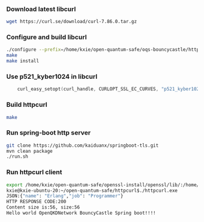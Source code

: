 ### Download latest libcurl 

```sh
wget https://curl.se/download/curl-7.86.0.tar.gz
```

### Configure and build libcurl

```sh
./configure --prefix=/home/kxie/open-quantum-safe/oqs-bouncycastle/httpcurl/curl-install --with-openssl=/home/kxie/open-quantum-safe/openssl-install/openssl
make
make install
```

### Use p521_kyber1024 in libcurl
```c
    curl_easy_setopt(curl_handle, CURLOPT_SSL_EC_CURVES, "p521_kyber1024");
```

### Build httpcurl
```sh
make
```

### Run spring-boot http server
```sh
git clone https://github.com/kaiduanx/springboot-tls.git
mvn clean package 
./run.sh
```

### Run httpcurl client
```sh
export /home/kxie/open-quantum-safe/openssl-install/openssl/lib/:/home/kxie/qs-bouncycastle/httpcurl/curl-install/lib
kxie@kxie-ubuntu-20:~/open-quantum-safe/httpcurl$./httpcurl.exe 
JSON:{"name": "Erlang","job": "Programmer"}
HTTP RESPONSE CODE:200
Content size is:56, size:56
Hello world OpenQKDNetwork BouncyCastle Spring boot!!!!
```
